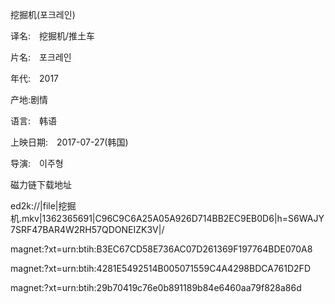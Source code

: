 
挖掘机(포크레인)

译名:　挖掘机/推土车

片名:　포크레인

年代:　2017

产地:剧情

语言:　韩语

上映日期:　2017-07-27(韩国)

导演:　이주형


磁力链下载地址

ed2k://|file|挖掘机.mkv|1362365691|C96C9C6A25A05A926D714BB2EC9EB0D6|h=S6WAJY7SRF47BAR4W2RH57QDONEIZK3V|/

magnet:?xt=urn:btih:B3EC67CD58E736AC07D261369F197764BDE070A8

magnet:?xt=urn:btih:4281E5492514B005071559C4A4298BDCA761D2FD

magnet:?xt=urn:btih:29b70419c76e0b891189b84e6460aa79f828a86d
